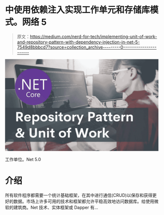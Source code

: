 # 中使用依赖注入实现工作单元和存储库模式。网络 5

> 原文：<https://medium.com/nerd-for-tech/implementing-unit-of-work-and-repository-pattern-with-dependency-injection-in-net-5-7549d8bbbcd7?source=collection_archive---------0----------------------->

![](img/9ec4dae312f00cf2b1a8dcba53704c39.png)

工作单位。Net 5.0

# 介绍

所有软件程序都需要一个统计基础框架，在其中进行通信(CRUD)以保存和获得更好的数据。市场上许多可用的技术和框架都允许平稳高效地访问数据库。给使用微软的建筑商。Net 技术、实体框架或 Dapper 有…